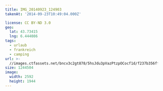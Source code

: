 ```yaml
---
title: IMG_20140923_124903
takenAt: '2014-09-23T10:49:04.000Z'

license: CC BY-ND 3.0
geo:
  lat: 43.73415
  lng: 6.444086
tags:
  - urlaub
  - frankreich
  - camping
url: >-
  //images.ctfassets.net/bncv3c2gt878/5hsJdu3pVazPtzpOCocf1d/f237b356ffadaa8d3ffcbab593bb1937/img_20140923_124903_27696657224_o
size: 1244504
image:
  width: 2592
  height: 1944
---
```

